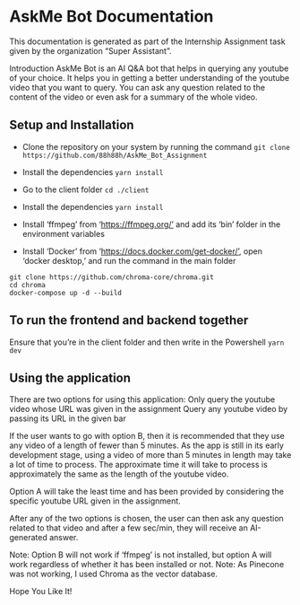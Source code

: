 # AskMe Bot Documentation

This documentation is generated as part of the Internship Assignment task given by the organization “Super Assistant”.

Introduction
AskMe Bot is an AI Q&A bot that helps in querying any youtube of your choice. It helps you in getting a better understanding of the youtube video that you want to query. You can ask any question related to the content of the video or even ask for a summary of the whole video.

## Setup and Installation

- Clone the repository on your system by running the command
  `git clone https://github.com/88h88h/AskMe_Bot_Assignment`

- Install the dependencies
  `yarn install`

- Go to the client folder
  `cd ./client`

- Install the dependencies
  `yarn install`

- Install ‘ffmpeg’ from ‘https://ffmpeg.org/’ and add its ‘bin’ folder in the environment variables
- Install ‘Docker’ from ‘https://docs.docker.com/get-docker/’, open ‘docker desktop,’ and run the command in the main folder

```
git clone https://github.com/chroma-core/chroma.git
cd chroma
docker-compose up -d --build
```

## To run the frontend and backend together

Ensure that you’re in the client folder and then write in the Powershell
`yarn dev`

## Using the application

There are two options for using this application:
Only query the youtube video whose URL was given in the assignment
Query any youtube video by passing its URL in the given bar

If the user wants to go with option B, then it is recommended that they use any video of a length of fewer than 5 minutes. As the app is still in its early development stage, using a video of more than 5 minutes in length may take a lot of time to process. The approximate time it will take to process is approximately the same as the length of the youtube video.

Option A will take the least time and has been provided by considering the specific youtube URL given in the assignment.

After any of the two options is chosen, the user can then ask any question related to that video and after a few sec/min, they will receive an AI-generated answer.

Note: Option B will not work if ‘ffmpeg’ is not installed, but option A will work regardless of whether it has been installed or not.
Note: As Pinecone was not working, I used Chroma as the vector database.

Hope You Like It!
